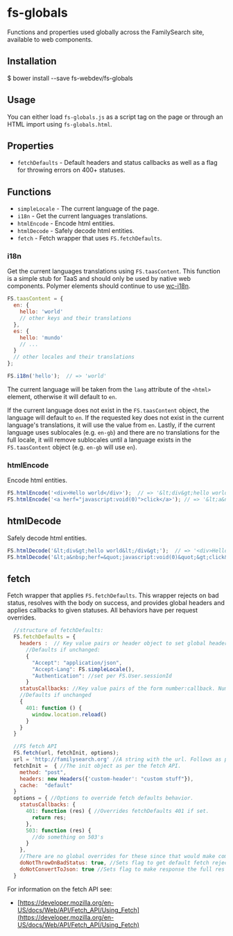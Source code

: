 # fs-globals

Functions and properties used globally across the FamilySearch site, available to web components.

## Installation

$ bower install --save fs-webdev/fs-globals

## Usage

You can either load `fs-globals.js` as a script tag on the page or through an HTML import using `fs-globals.html`.

## Properties

* `fetchDefaults` - Default headers and status callbacks as well as a flag for throwing errors on 400+ statuses.

## Functions

* `simpleLocale` - The current language of the page.
* `i18n` - Get the current languages translations.
* `htmlEncode` - Encode html entities.
* `htmlDecode` - Safely decode html entities.
* `fetch` - Fetch wrapper that uses `FS.fetchDefaults`.

### i18n

Get the current languages translations using `FS.taasContent`. This function is a simple stub for TaaS and should only be used by native web components. Polymer elements should continue to use [wc-i18n](https://github.com/jshcrowthe/wc-i18n).

```js
FS.taasContent = {
  en: {
    hello: 'world'
    // other keys and their translations
  },
  es: {
    hello: 'mundo'
    // ...
  }
  // other locales and their translations
};

FS.i18n('hello');  // => 'world'
```

The current language will be taken from the `lang` attribute of the `<html>` element, otherwise it will default to `en`.

If the current language does not exist in the `FS.taasContent` object, the language will default to `en`. If the requested key does not exist in the current language's translations, it will use the value from `en`. Lastly, if the current language uses sublocales (e.g. `en-gb`) and there are no translations for the full locale, it will remove sublocales until a language exists in the `FS.taasContent` object (e.g. `en-gb` will use `en`).

### htmlEncode

Encode html entities.

```js
FS.htmlEncode('<div>Hello world</div>');  // => '&lt;div&gt;hello world&lt;/div&gt;'
FS.htmlEncode('<a herf="javascript:void(0)">click</a>'); // => '&lt;a&nbsp;herf=&quot;javascript:void(0)&quot;&gt;click&lt;/a&gt;'
```

## htmlDecode

Safely decode html entities.

```js
FS.htmlDecode('&lt;div&gt;hello world&lt;/div&gt;');  // => '<div>Hello world</div>'
FS.htmlDecode('&lt;a&nbsp;herf=&quot;javascript:void(0)&quot;&gt;click&lt;/a&gt;'); // => '<a herf="javascript:void(0)">click</a>'
```

## fetch

Fetch wrapper that applies `FS.fetchDefaults`. This wrapper rejects on bad status, resolves with the body on success, and provides global headers and applies callbacks to given statuses. All behaviors have per request overrides. 

```js
  //structure of fetchDefaults:
  FS.fetchDefaults = {
    headers :  // Key value pairs or header object to set global headers
      //Defaults if unchanged:
      {
        "Accept": "application/json",
        "Accept-Lang": FS.simpleLocale(),
        "Authentication": //set per FS.User.sessionId
      }
    statusCallbacks: //Key value pairs of the form number:callback. Number is the status to pass the callback on. Callbacks are applied to fetch responses body (unless you pass a flag).
    //Defaults if unchanged
    {
      401: function () {
        window.location.reload()
      }
    }
  }

  //FS fetch API
  FS.fetch(url, fetchInit, options);
  url = 'http://familysearch.org' //A string with the url. Follows as per the fetch API.
  fetchInit =  { //The init object as per the fetch API.
    method: "post",
    headers: new Headers({'custom-header': "custom stuff"}),
    cache:  "default"
  }
  options = { //Options to override fetch defaults behavior. 
    statusCallbacks: {
      401: function (res) { //Overrides fetchDefaults 401 if set.
        return res; 
      },
      503: function (res) {
        //do something on 503's
      }
    },
    //There are no global overrides for these since that would make component fetch calls have to handle complex responses.
    doNotThrowOnBadStatus: true, //Sets flag to get default fetch reject resolve behavior.
    doNotConvertToJson: true //Sets flag to make response the full res object as a stream like native fetch.
  }
```
For information on the fetch API see:
* [https://developer.mozilla.org/en-US/docs/Web/API/Fetch_API/Using_Fetch](https://developer.mozilla.org/en-US/docs/Web/API/Fetch_API/Using_Fetch)